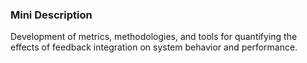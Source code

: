 ### Mini Description

Development of metrics, methodologies, and tools for quantifying the effects of feedback integration on system behavior and performance.
